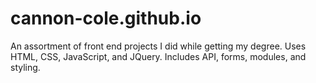 # cannon-cole.github.io
An assortment of front end projects I did while getting my degree. Uses HTML, CSS, JavaScript, and JQuery. Includes API, forms, modules, and styling.
